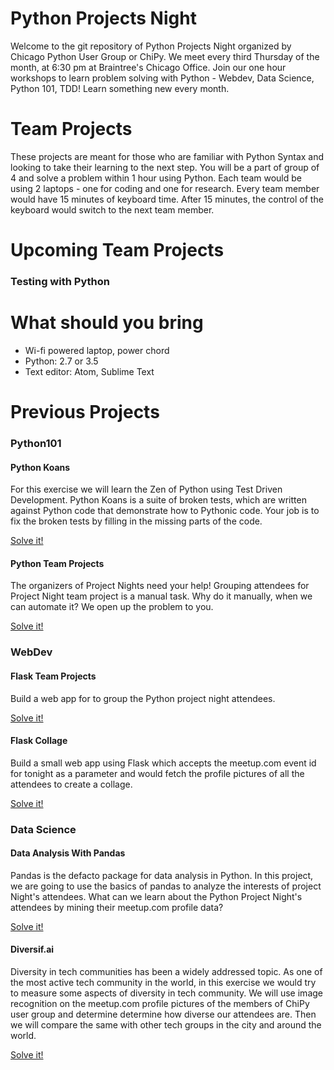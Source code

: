 # Python Projects Night
Welcome to the git repository of Python Projects Night organized by Chicago Python User Group or ChiPy.
We meet every third Thursday of the month, at 6:30 pm at Braintree's Chicago Office.
Join our one hour workshops to learn problem solving with Python - Webdev, Data Science, Python 101, TDD! Learn something new every month.

# Team Projects
These projects are meant for those who are familiar with Python Syntax and looking to take their learning to the next step.
You will be a part of group of 4 and solve a problem within 1 hour using Python.
Each team would be using 2 laptops - one for coding and one for research.
Every team member would have 15 minutes of keyboard time.
After 15 minutes, the control of the keyboard would switch to the next team member.


# Upcoming Team Projects
### Testing with Python


# What should you bring
* Wi-fi powered laptop, power chord
* Python: 2.7 or 3.5
* Text editor: Atom, Sublime Text

# Previous Projects
### Python101
#### Python Koans
For this exercise we will learn the Zen of Python using Test Driven Development.
Python Koans is a suite of broken tests, which are written against Python code that demonstrate how to Pythonic code.
Your job is to fix the broken tests by filling in the missing parts of the code.

[Solve it!](problems/py101/python_koans)


#### Python Team Projects
The organizers of Project Nights need your help! Grouping attendees for Project Night team project is a manual task. Why do it manually, when we can automate it? We open up the problem to you.

[Solve it!](problems/py101/python_team_project)


### WebDev
#### Flask Team Projects
Build a web app for to group the Python project night  attendees.

[Solve it!](problems/webdev/flask_team_project)


#### Flask Collage
Build a small web app using Flask which accepts the meetup.com event id for tonight
as a parameter and would fetch the profile pictures of all the attendees to create a
collage.

[Solve it!](problems/webdev/flask_collage)


### Data Science

#### Data Analysis With Pandas
Pandas is the defacto package for data analysis in Python. In this project, we are going to use the basics of pandas to analyze the interests of project Night's attendees. What can we learn about the Python Project Night's attendees by mining their meetup.com
profile data?

[Solve it!](problems/data_science/Analysis-Workshop.ipynb)


#### Diversif.ai
Diversity in tech communities has been a widely addressed topic. As one of the most active tech community in the world, in this exercise we would try to measure some aspects of diversity in tech community. We will use image recognition on the meetup.com profile pictures of the members of ChiPy user group and determine determine how diverse our attendees are. Then we will compare the same with other tech groups in the city and around the world.

[Solve it!](problems/data_science/diversif.ai.ipynb)
